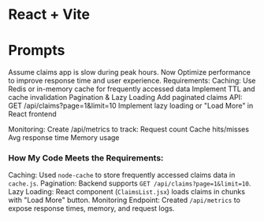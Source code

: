 # React + Vite

# Prompts

Assume claims app is slow during peak hours. Now Optimize performance to improve response time and user experience.
Requirements:
Caching:
Use Redis or in-memory cache for frequently accessed data
Implement TTL and cache invalidation
Pagination & Lazy Loading
Add paginated claims API:
GET /api/claims?page=1&limit=10
Implement lazy loading or "Load More" in React frontend

Monitoring:
Create /api/metrics to track:
Request count
Cache hits/misses
Avg response time
Memory usage

### How My Code Meets the Requirements:

Caching: Used `node-cache` to store frequently accessed claims data in `cache.js`.
Pagination: Backend supports `GET /api/claims?page=1&limit=10`.
Lazy Loading: React component (`ClaimsList.jsx`) loads claims in chunks with "Load More" button.
Monitoring Endpoint: Created `/api/metrics` to expose response times, memory, and request logs.
